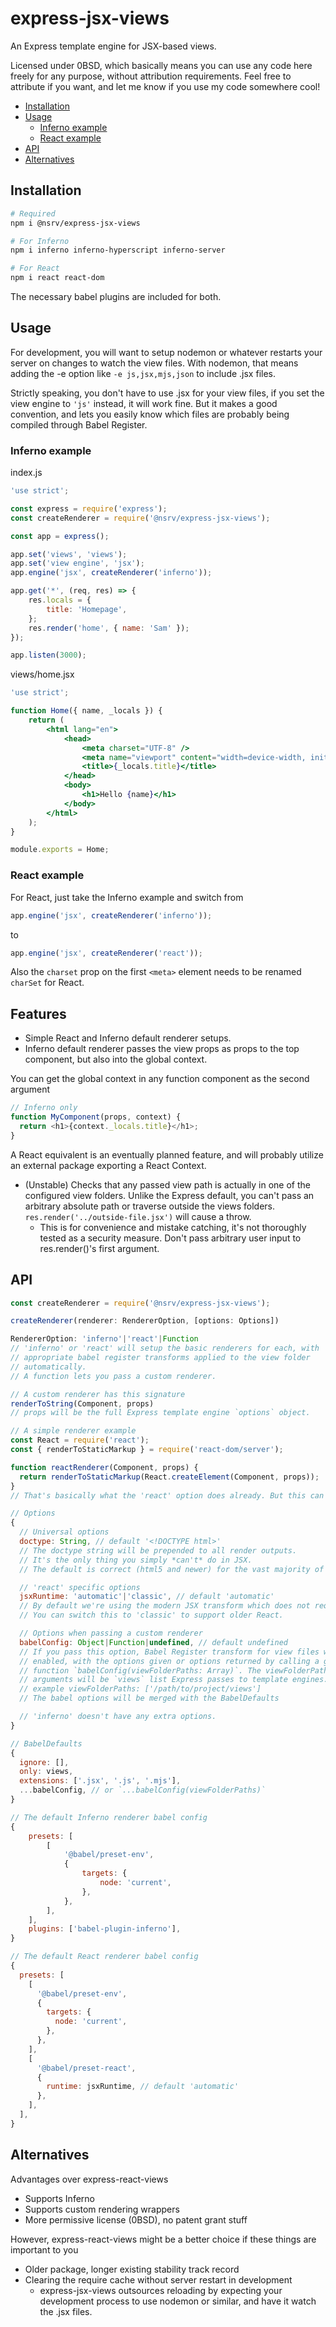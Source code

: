# express-jsx-views

An Express template engine for JSX-based views.

Licensed under 0BSD, which basically means you can use any code here freely for any purpose, without attribution requirements. Feel free to attribute if you want, and let me know if you use my code somewhere cool!

- [Installation](#Installation)
- [Usage](#Usage)
  - [Inferno example](#Inferno-example)
  - [React example](#React-example)
- [API](#API)
- [Alternatives](#Alternatives)

## Installation

```bash
# Required
npm i @nsrv/express-jsx-views

# For Inferno
npm i inferno inferno-hyperscript inferno-server

# For React
npm i react react-dom
```

The necessary babel plugins are included for both.

## Usage

For development, you will want to setup nodemon or whatever restarts your server on changes to watch the view files. With nodemon, that means adding the -e option like `-e js,jsx,mjs,json` to include .jsx files.

Strictly speaking, you don't have to use .jsx for your view files, if you set the view engine to `'js'` instead, it will work fine. But it makes a good convention, and lets you easily know which files are probably being compiled through Babel Register.

### Inferno example

index.js
```js
'use strict';

const express = require('express');
const createRenderer = require('@nsrv/express-jsx-views');

const app = express();

app.set('views', 'views');
app.set('view engine', 'jsx');
app.engine('jsx', createRenderer('inferno'));

app.get('*', (req, res) => {
	res.locals = {
		title: 'Homepage',
	};
	res.render('home', { name: 'Sam' });
});

app.listen(3000);
```

views/home.jsx
```jsx
'use strict';

function Home({ name, _locals }) {
	return (
		<html lang="en">
			<head>
				<meta charset="UTF-8" />
				<meta name="viewport" content="width=device-width, initial-scale=1.0" />
				<title>{_locals.title}</title>
			</head>
			<body>
				<h1>Hello {name}</h1>
			</body>
		</html>
	);
}

module.exports = Home;
```

### React example

For React, just take the Inferno example and switch from
```js
app.engine('jsx', createRenderer('inferno'));
```
to
```js
app.engine('jsx', createRenderer('react'));
```

Also the `charset` prop on the first `<meta>` element needs to be renamed `charSet` for React.

## Features

- Simple React and Inferno default renderer setups.
- Inferno default renderer passes the view props as props to the top component, but also into the global context.

You can get the global context in any function component as the second argument
```js
// Inferno only
function MyComponent(props, context) {
  return <h1>{context._locals.title}</h1>;
}
```
A React equivalent is an eventually planned feature, and will probably utilize an external package exporting a React Context.

- (Unstable) Checks that any passed view path is actually in one of the configured view folders. Unlike the Express default, you can't pass an arbitrary absolute path or traverse outside the views folders. `res.render('../outside-file.jsx')` will cause a throw.
  - This is for convenience and mistake catching, it's not thoroughly tested as a security measure. Don't pass arbitrary user input to res.render()'s first argument.

## API

```js
const createRenderer = require('@nsrv/express-jsx-views');

createRenderer(renderer: RendererOption, [options: Options])

RendererOption: 'inferno'|'react'|Function
// 'inferno' or 'react' will setup the basic renderers for each, with
// appropriate babel register transforms applied to the view folder
// automatically.
// A function lets you pass a custom renderer.

// A custom renderer has this signature
renderToString(Component, props)
// props will be the full Express template engine `options` object.

// A simple renderer example
const React = require('react');
const { renderToStaticMarkup } = require('react-dom/server');

function reactRenderer(Component, props) {
  return renderToStaticMarkup(React.createElement(Component, props));
}
// That's basically what the 'react' option does already. But this can be useful to add a custom element wrapper, such as a React Context Provider which you pass the props as value, to be used throughout the tree.

// Options
{
  // Universal options
  doctype: String, // default '<!DOCTYPE html>'
  // The doctype string will be prepended to all render outputs.
  // It's the only thing you simply *can't* do in JSX.
  // The default is correct (html5 and newer) for the vast majority of cases.

  // 'react' specific options
  jsxRuntime: 'automatic'|'classic', // default 'automatic'
  // By default we're using the modern JSX transform which does not require your source code to import React.
  // You can switch this to 'classic' to support older React.

  // Options when passing a custom renderer
  babelConfig: Object|Function|undefined, // default undefined
  // If you pass this option, Babel Register transform for view files will be
  // enabled, with the options given or options returned by calling a given
  // function `babelConfig(viewFolderPaths: Array)`. The viewFolderPaths
  // arguments will be `views` list Express passes to template engines.
  // example viewFolderPaths: ['/path/to/project/views']
  // The babel options will be merged with the BabelDefaults

  // 'inferno' doesn't have any extra options.
}

// BabelDefaults
{
  ignore: [],
  only: views,
  extensions: ['.jsx', '.js', '.mjs'],
  ...babelConfig, // or `...babelConfig(viewFolderPaths)`
}

// The default Inferno renderer babel config
{
	presets: [
		[
			'@babel/preset-env',
			{
				targets: {
					node: 'current',
				},
			},
		],
	],
	plugins: ['babel-plugin-inferno'],
}

// The default React renderer babel config
{
  presets: [
    [
      '@babel/preset-env',
      {
        targets: {
          node: 'current',
        },
      },
    ],
    [
      '@babel/preset-react',
      {
        runtime: jsxRuntime, // default 'automatic'
      },
    ],
  ],
}
```

## Alternatives

Advantages over express-react-views

- Supports Inferno
- Supports custom rendering wrappers
- More permissive license (0BSD), no patent grant stuff

However, express-react-views might be a better choice if these things are important to you

- Older package, longer existing stability track record
- Clearing the require cache without server restart in development
  - express-jsx-views outsources reloading by expecting your development process to use nodemon or similar, and have it watch the .jsx files.
